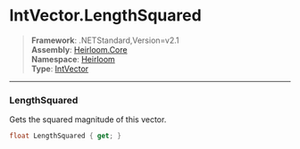 # IntVector.LengthSquared

> **Framework**: .NETStandard,Version=v2.1  
> **Assembly**: [Heirloom.Core][0]  
> **Namespace**: [Heirloom][0]  
> **Type**: [IntVector][1]  

--------------------------------------------------------------------------------

### LengthSquared

Gets the squared magnitude of this vector.

```cs
float LengthSquared { get; }
```

[0]: ..\Heirloom.Core.md
[1]: Heirloom.IntVector.md

